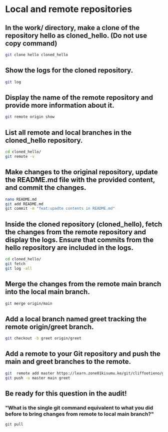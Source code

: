 # Local and remote repositories

## In the work/ directory, make a clone of the repository hello as cloned_hello. (Do not use copy command)
````bash
git clone hello cloned_hello
````

## Show the logs for the cloned repository.
````bash
git log
````

## Display the name of the remote repository and provide more information about it.
````bash
git remote origin show
````

## List all remote and local branches in the cloned_hello repository.
````bash
cd cloned_hello/
git remote -v
````

## Make changes to the original repository, update the README.md file with the provided content, and commit the changes.
````bash
nano README.md 
git add README.md 
git commit -m "feat:upadte contents in README.md"
````

## Inside the cloned repository (cloned_hello), fetch the changes from the remote repository and display the logs. Ensure that commits from the hello repository are included in the logs.
````bash
cd cloned_hello/
git fetch
git log -all
````
## Merge the changes from the remote main branch into the local main branch.
````bash
git merge origin/main
````
## Add a local branch named greet tracking the remote origin/greet branch.
````bash
git checkout -b greet origin/greet
````
## Add a remote to your Git repository and push the main and greet branches to the remote.
````bash
git  remote add master https://learn.zone01kisumu.ke/git/cliffootieno/git
git push -u master main greet
````
## Be ready for this question in the audit!
### "What is the single git command equivalent to what you did before to bring changes from remote to local main branch?"
````bash
git pull
 ````